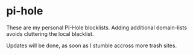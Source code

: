 # pi-hole
These are my personal PI-Hole blocklists.
Adding additional domain-lists avoids cluttering the local blacklist.

Updates will be done, as soon as I stumble accross more trash sites.
